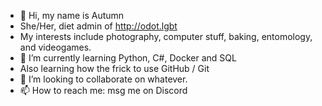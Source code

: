 - 👋 Hi, my name is Autumn
- She/Her, diet admin of http://odot.lgbt
- My interests include photography, computer stuff, baking, entomology, and videogames.
- 🌱 I’m currently learning Python, C#, Docker and SQL
- Also learning how the frick to use GitHub / Git
- 💞️ I’m looking to collaborate on whatever.
- 📫 How to reach me: msg me on Discord







<!---
warmer-autumn/warmer-autumn is a ✨ special ✨ repository because its `README.md` (this file) appears on your GitHub profile.
You can click the Preview link to take a look at your changes.
--->
